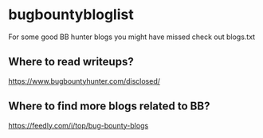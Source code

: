 # bugbountybloglist
For some good BB hunter blogs you might have missed check out blogs.txt

## Where to read writeups?
https://www.bugbountyhunter.com/disclosed/

## Where to find more blogs related to BB?
https://feedly.com/i/top/bug-bounty-blogs
